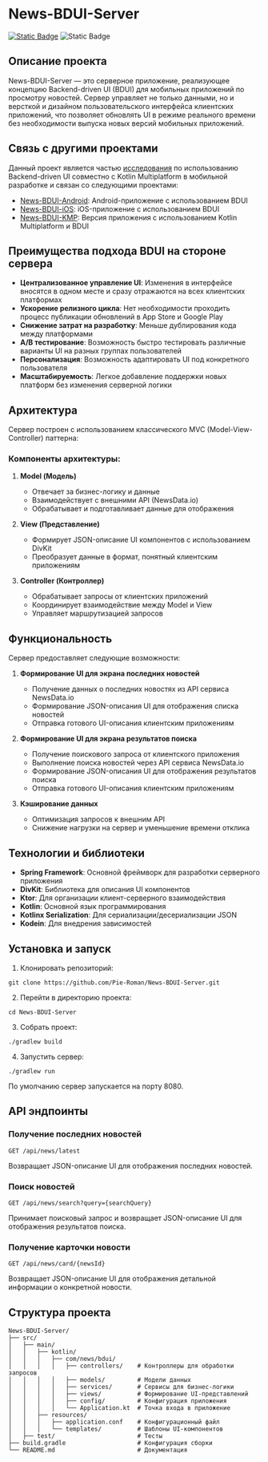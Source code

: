 # News-BDUI-Server

[![Static Badge](https://img.shields.io/badge/divkit-orange)](https://github.com/divkit/divkit) ![Static Badge](https://img.shields.io/badge/spring-green)

## Описание проекта

News-BDUI-Server — это серверное приложение, реализующее концепцию Backend-driven UI (BDUI) для мобильных приложений по просмотру новостей. Сервер управляет не только данными, но и версткой и дизайном пользовательского интерфейса клиентских приложений, что позволяет обновлять UI в режиме реального времени без необходимости выпуска новых версий мобильных приложений.

## Связь с другими проектами

Данный проект является частью [исследования](https://www.hse.ru/ba/se/students/diplomas/924182125) по использованию Backend-driven UI совместно с Kotlin Multiplatform в мобильной разработке и связан со следующими проектами:

- [News-BDUI-Android](https://github.com/Pie-Roman/News-BDUI-Android): Android-приложение с использованием BDUI
- [News-BDUI-iOS](https://github.com/Pie-Roman/News-BDUI-Ios): iOS-приложение с использованием BDUI
- [News-BDUI-KMP](https://github.com/Pie-Roman/News-BDUI-KMP): Версия приложения с использованием Kotlin Multiplatform и BDUI

## Преимущества подхода BDUI на стороне сервера

- **Централизованное управление UI**: Изменения в интерфейсе вносятся в одном месте и сразу отражаются на всех клиентских платформах
- **Ускорение релизного цикла**: Нет необходимости проходить процесс публикации обновлений в App Store и Google Play
- **Снижение затрат на разработку**: Меньше дублирования кода между платформами
- **A/B тестирование**: Возможность быстро тестировать различные варианты UI на разных группах пользователей
- **Персонализация**: Возможность адаптировать UI под конкретного пользователя
- **Масштабируемость**: Легкое добавление поддержки новых платформ без изменения серверной логики

## Архитектура

Сервер построен с использованием классического MVC (Model-View-Controller) паттерна:

### Компоненты архитектуры:

1. **Model (Модель)**
   - Отвечает за бизнес-логику и данные
   - Взаимодействует с внешними API (NewsData.io)
   - Обрабатывает и подготавливает данные для отображения

2. **View (Представление)**
   - Формирует JSON-описание UI компонентов с использованием DivKit
   - Преобразует данные в формат, понятный клиентским приложениям

3. **Controller (Контроллер)**
   - Обрабатывает запросы от клиентских приложений
   - Координирует взаимодействие между Model и View
   - Управляет маршрутизацией запросов

## Функциональность

Сервер предоставляет следующие возможности:

1. **Формирование UI для экрана последних новостей**
   - Получение данных о последних новостях из API сервиса NewsData.io
   - Формирование JSON-описания UI для отображения списка новостей
   - Отправка готового UI-описания клиентским приложениям

2. **Формирование UI для экрана результатов поиска**
   - Получение поискового запроса от клиентского приложения
   - Выполнение поиска новостей через API сервиса NewsData.io
   - Формирование JSON-описания UI для отображения результатов поиска
   - Отправка готового UI-описания клиентским приложениям

3. **Кэширование данных**
   - Оптимизация запросов к внешним API
   - Снижение нагрузки на сервер и уменьшение времени отклика

## Технологии и библиотеки

- **Spring Framework**: Основной фреймворк для разработки серверного приложения
- **DivKit**: Библиотека для описания UI компонентов
- **Ktor**: Для организации клиент-серверного взаимодействия
- **Kotlin**: Основной язык программирования
- **Kotlinx Serialization**: Для сериализации/десериализации JSON
- **Kodein**: Для внедрения зависимостей

## Установка и запуск

1. Клонировать репозиторий:
```
git clone https://github.com/Pie-Roman/News-BDUI-Server.git
```

2. Перейти в директорию проекта:
```
cd News-BDUI-Server
```

3. Собрать проект:
```
./gradlew build
```

4. Запустить сервер:
```
./gradlew run
```

По умолчанию сервер запускается на порту 8080.

## API эндпоинты

### Получение последних новостей
```
GET /api/news/latest
```
Возвращает JSON-описание UI для отображения последних новостей.

### Поиск новостей
```
GET /api/news/search?query={searchQuery}
```
Принимает поисковый запрос и возвращает JSON-описание UI для отображения результатов поиска.

### Получение карточки новости
```
GET /api/news/card/{newsId}
```
Возвращает JSON-описание UI для отображения детальной информации о конкретной новости.

## Структура проекта

```
News-BDUI-Server/
├── src/
│   ├── main/
│   │   ├── kotlin/
│   │   │   ├── com/news/bdui/
│   │   │   │   ├── controllers/    # Контроллеры для обработки запросов
│   │   │   │   ├── models/         # Модели данных
│   │   │   │   ├── services/       # Сервисы для бизнес-логики
│   │   │   │   ├── views/          # Формирование UI-представлений
│   │   │   │   ├── config/         # Конфигурация приложения
│   │   │   │   └── Application.kt  # Точка входа в приложение
│   │   ├── resources/
│   │   │   ├── application.conf    # Конфигурационный файл
│   │   │   └── templates/          # Шаблоны UI-компонентов
│   ├── test/                       # Тесты
├── build.gradle                    # Конфигурация сборки
└── README.md                       # Документация
```
